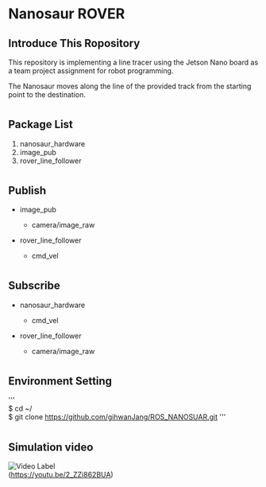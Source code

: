 # Nanosaur ROVER

## Introduce This Ropository

This repository is implementing a line tracer using the Jetson Nano board as a team project assignment for robot programming.

The Nanosaur moves along the line of the provided track from the starting point to the destination.

#

## Package List

1. nanosaur_hardware
2. image_pub
3. rover_line_follower

#

## Publish

- image_pub
    - camera/image_raw

- rover_line_follower
    - cmd_vel

### 

#

## Subscribe

- nanosaur_hardware
    - cmd_vel

- rover_line_follower
    - camera/image_raw
#

## Environment Setting

'''  
$ cd ~/  
$ git clone https://github.com/gihwanJang/ROS_NANOSUAR.git
'''
#

## Simulation video
![Video Label](http://img.youtube.com/vi/2_ZZi862BUA/0.jpg)  
(https://youtu.be/2_ZZi862BUA)